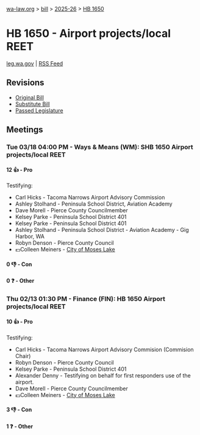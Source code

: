 [wa-law.org](/) > [bill](/bill/) > [2025-26](/bill/2025-26/) > [HB 1650](/bill/2025-26/hb/1650/)

# HB 1650 - Airport projects/local REET
[leg.wa.gov](https://app.leg.wa.gov/billsummary?BillNumber=1650&Year=2025&Initiative=false) | [RSS Feed](./rss.xml)

## Revisions
* [Original Bill](1/)
* [Substitute Bill](S/)
* [Passed Legislature](S.PL/)

## Meetings
### Tue 03/18 04:00 PM - Ways & Means (WM): SHB 1650 Airport projects/local REET
#### 12 👍 - Pro
Testifying:
* Carl Hicks - Tacoma Narrows Airport Advisory Commission
* Ashley Stolhand - Peninsula School District, Aviation Academy
* Dave Morell - Pierce County Councilmember
* Kelsey Parke - Peninsula School District 401
* Kelsey Parke - Peninsula School District 401
* Ashley Stolhand - Peninsula School District - Aviation Academy - Gig Harbor, WA
* Robyn Denson - Pierce County Council
* 💵Colleen Meiners - [City of Moses Lake](/org/city_of_moses_lake/)

#### 0 👎 - Con

#### 0 ❓ - Other

### Thu 02/13 01:30 PM - Finance (FIN): HB 1650 Airport projects/local REET
#### 10 👍 - Pro
Testifying:
* Carl Hicks - Tacoma Narrows Airport Advisory Commision (Commision Chair)
* Robyn Denson - Pierce County Council
* Kelsey Parke - Peninsula School District 401
* Alexander Denny - Testifying on behalf for first responders use of the airport.
* Dave Morell - Pierce County Councilmember
* 💵Colleen Meiners - [City of Moses Lake](/org/city_of_moses_lake/)

#### 3 👎 - Con

#### 1 ❓ - Other
